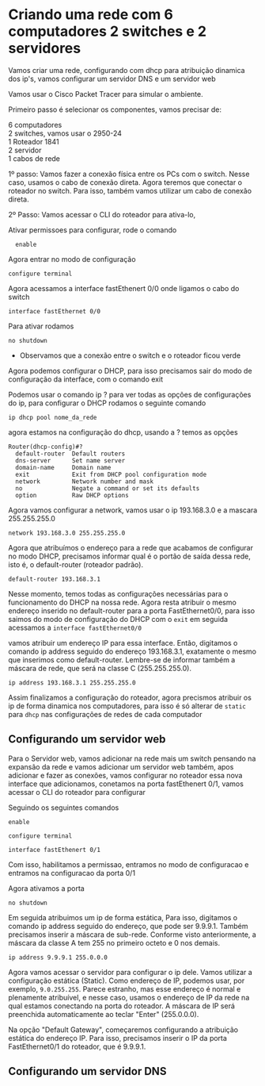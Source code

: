 
# Criando uma rede com 6 computadores 2 switches e 2 servidores

Vamos criar uma rede, configurando com dhcp para atribuição dinamica dos ip's, vamos configurar um servidor DNS e um servidor web

Vamos usar o Cisco Packet Tracer para simular o ambiente.

Primeiro passo é selecionar os componentes, vamos precisar de:

6 computadores \
2 switches, vamos usar o 2950-24 \
1 Roteador 1841 \
2 servidor \
1 cabos de rede 


1º passo:
    Vamos fazer a conexão física entre os PCs com o switch. Nesse caso, usamos o cabo de conexão direta. Agora teremos que conectar o roteador no switch. Para isso, também vamos utilizar um cabo de conexão direta.

2º Passo:
    Vamos acessar o CLI do roteador para ativa-lo, 

Ativar permissoes para configurar, rode o comando
```
  enable
```
Agora entrar no modo de configuração
```
configure terminal
```
Agora acessamos a interface fastEthenert 0/0 onde ligamos o cabo do switch
```
interface fastEthernet 0/0
```
Para ativar rodamos
```
no shutdown
```
- Observamos que a conexão entre o switch e o roteador ficou verde

Agora podemos configurar o DHCP, para isso precisamos sair do modo de configuração da interface, com o comando exit

Podemos usar o comando ip ? para ver todas as opções de configurações do ip, para configurar o DHCP rodamos o seguinte comando
```
ip dhcp pool nome_da_rede
```

agora estamos na configuração do dhcp, usando a ? temos as opções

```
Router(dhcp-config)#?
  default-router  Default routers
  dns-server      Set name server
  domain-name     Domain name
  exit            Exit from DHCP pool configuration mode
  network         Network number and mask
  no              Negate a command or set its defaults
  option          Raw DHCP options
```

Agora vamos configurar a network, vamos usar o ip 193.168.3.0 e a mascara 255.255.255.0

```
network 193.168.3.0 255.255.255.0
```

Agora que atribuímos o endereço para a rede que acabamos de configurar no modo DHCP, precisamos informar qual é o portão de saída dessa rede, isto é, o default-router (roteador padrão).

```
default-router 193.168.3.1
```
Nesse momento, temos todas as configurações necessárias para o funcionamento do DHCP na nossa rede. Agora resta atribuir o mesmo endereço inserido no default-router para a porta FastEthernet0/0, para isso saimos do modo de configuração do DHCP com o `exit` em seguida acessamos a `interface fastEthernet0/0`

vamos atribuir um endereço IP para essa interface. Então, digitamos o comando ip address seguido do endereço 193.168.3.1, exatamente o mesmo que inserimos como default-router. Lembre-se de informar também a máscara de rede, que será na classe C (255.255.255.0).

```
ip address 193.168.3.1 255.255.255.0
```

Assim finalizamos a configuração do roteador, agora precismos atribuir os ip de forma dinamica nos computadores, para isso é só alterar de `static` para `dhcp` nas configurações de redes de cada computador


## Configurando um servidor web

Para o Servidor web, vamos adicionar na rede mais um switch pensando na expansão da rede e vamos adicionar um servidor web também, apos adicionar e fazer as conexões, vamos configurar no roteador essa nova interface que adicionamos, conetamos na porta fastEthenert 0/1, vamos acessar o CLI do roteador para configurar

Seguindo os seguintes comandos
```
enable

configure terminal

interface fastEthenert 0/1
```

Com isso, habilitamos a permissao, entramos no modo de configuracao e entramos na configuracao da porta 0/1 

Agora ativamos a porta

```
no shutdown
```

Em seguida atribuimos um ip de forma estática, Para isso, digitamos o comando ip address seguido do endereço, que pode ser 9.9.9.1. Também precisamos inserir a máscara de sub-rede. Conforme visto anteriormente, a máscara da classe A tem 255 no primeiro octeto e 0 nos demais.
```
ip address 9.9.9.1 255.0.0.0
```

Agora vamos acessar o servidor para configurar o ip dele. Vamos utilizar a configuração estática (Static). Como endereço de IP, podemos usar, por exemplo, `9.0.255.255`. Parece estranho, mas esse endereço é normal e plenamente atribuível, e nesse caso, usamos o endereço de IP da rede na qual estamos conectando na porta do roteador. A máscara de IP será preenchida automaticamente ao teclar "Enter" (255.0.0.0).

Na opção "Default Gateway", começaremos configurando a atribuição estática do endereço IP. Para isso, precisamos inserir o IP da porta FastEthernet0/1 do roteador, que é 9.9.9.1.


## Configurando um servidor DNS
